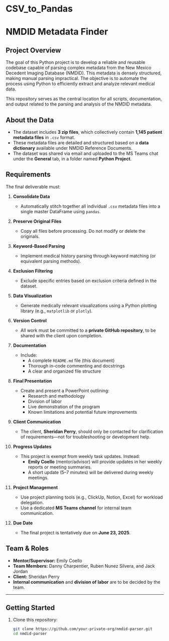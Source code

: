 # CSV_to_Pandas

# NMDID Metadata Finder

## Project Overview

The goal of this Python project is to develop a reliable and reusable codebase capable of parsing complex metadata from the New Mexico Decedent Imaging Database (NMDID). This metadata is densely structured, making manual parsing impractical. The objective is to automate the process using Python to efficiently extract and analyze relevant medical data.

This repository serves as the central location for all scripts, documentation, and output related to the parsing and analysis of the NMDID metadata. 

## About the Data

- The dataset includes **3 zip files**, which collectively contain **1,145 patient metadata files** in `.csv` format.
- These metadata files are detailed and structured based on a **data dictionary** available under NMDID Reference Documents.
- The dataset was shared via email and uploaded to the MS Teams chat under the **General** tab, in a folder named **Python Project**.

## Requirements

The final deliverable must:

1. **Consolidate Data**  
   - Automatically stitch together all individual `.csv` metadata files into a single master DataFrame using `pandas`.
   
2. **Preserve Original Files**  
   - Copy all files before processing. Do not modify or delete the originals.

3. **Keyword-Based Parsing**  
   - Implement medical history parsing through keyword matching (or equivalent parsing methods).

4. **Exclusion Filtering**  
   - Exclude specific entries based on exclusion criteria defined in the dataset.

5. **Data Visualization**  
   - Generate medically relevant visualizations using a Python plotting library (e.g., `matplotlib` or `plotly`).

6. **Version Control**  
   - All work must be committed to a **private GitHub repository**, to be shared with the client upon completion.

7. **Documentation**  
   - Include:
     - A complete `README.md` file (this document)
     - Thorough in-code commenting and docstrings
     - A clear and organized file structure

8. **Final Presentation**  
   - Create and present a PowerPoint outlining:
     - Research and methodology
     - Division of labor
     - Live demonstration of the program
     - Known limitations and potential future improvements

9. **Client Communication**  
   - The client, **Sheridan Perry**, should only be contacted for clarification of requirements—not for troubleshooting or development help.

10. **Progress Updates**  
    - This project is exempt from weekly task updates. Instead:
      - **Emily Coello** (mentor/advisor) will provide updates in her weekly reports or meeting summaries.
      - A short update (5–7 minutes) will be delivered during weekly meetings.

11. **Project Management**  
    - Use project planning tools (e.g., ClickUp, Notion, Excel) for workload delegation.
    - Use a dedicated **MS Teams channel** for internal team communication.

12. **Due Date**  
    - The final project is tentatively due on **June 23, 2025**.

## Team & Roles

- **Mentor/Supervisor:** Emily Coello
- **Team Members:** Danny Charpentier, Ruben Nunez Silvera, and Jack Jordan
- **Client:** Sheridan Perry  
- **Internal communication** and **division of labor** are to be decided by the team.

---

## Getting Started

1. Clone this repository:
   ```bash
   git clone https://github.com/your-private-org/nmdid-parser.git
   cd nmdid-parser

